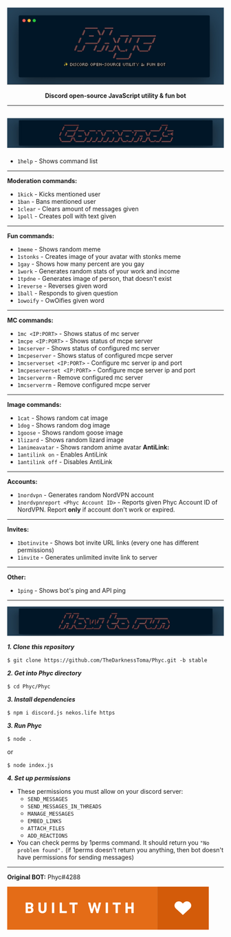  
 ​![​Header​](images/header.jpg)
<p align=center><b>Discord open-source JavaScript utility & fun bot</b></p>

---
​![​Commands​](images/commands.jpg)
---
- `1help` - Shows command list
---
**Moderation commands:**
- `1kick` - Kicks mentioned user
- `1ban` - Bans mentioned user
- `1clear` - Clears amount of messages given
- `1poll` - Creates poll with text given
---
**Fun commands:**
- `1meme` - Shows random meme
- `1stonks` - Creates image of your avatar with stonks meme
- `1gay` - Shows how many percent are you gay
- `1work` - Generates random stats of your work and income
- `1tpdne` - Generates image of person, that doesn't exist
- `1reverse` - Reverses given word
- `1ball` - Responds to given question
- `1owoify` - OwOifies given word
---
**MC commands:**
- `1mc <IP:PORT>` - Shows status of mc server
- `1mcpe <IP:PORT>` - Shows status of mcpe server
- `1mcserver` - Shows status of configured mc server
- `1mcpeserver` - Shows status of configured mcpe server
- `1mcserverset <IP:PORT>` - Configure mc server ip and port
- `1mcpeserverset <IP:PORT>` - Configure mcpe server ip and port
- `1mcserverrm` - Remove configured mc server
- `1mcserverrm` - Remove configured mcpe server
---
**Image commands:**
- `1cat` - Shows random cat image
- `1dog` - Shows random dog image
- `1goose` - Shows random goose image
- `1lizard` - Shows random lizard image
- `1animeavatar` - Shows random anime avatar
**AntiLink:**
- `1antilink on` - Enables AntiLink
- `1antilink off` - Disables AntiLink
---
**Accounts:**
- `1nordvpn` - Generates random NordVPN account
- `1nordvpnreport <Phyc Account ID>` - Reports given Phyc Account ID of NordVPN. Report **only** if account don't work or expired. 
---
**Invites:**
- `1botinvite` - Shows bot invite URL links (every one has different permissions)
- `1invite` - Generates unlimited invite link to server
---
**Other:**
- `1ping` - Shows bot's ping and API ping
---

​![​How to run​](images/howtorun.jpg)

***1. Clone this repository***
```
$ git clone https://github.com/TheDarknessToma/Phyc.git -b stable
```
***2. Get into Phyc directory***
```
$ cd Phyc/Phyc
```
***3. Install dependencies***
```
$ npm i discord.js nekos.life https
```
***3. Run Phyc***
```
$ node .
```
or
```
$ node index.js
```

***4. Set up permissions***
- These permissions you must allow on your discord server:
  - `SEND_MESSAGES`
  - `SEND_MESSAGES_IN_THREADS`
  - `MANAGE_MESSAGES`
  - `EMBED_LINKS`
  - `ATTACH_FILES`
  - `ADD_REACTIONS`
- You can check perms by 1perms command. It should return you `"No problem found".`
(if 1perms doesn't return you anything, then bot doesn't have permissions for sending messages)
---
**Original BOT:** Phyc#4288


​![​Built with love​](images/featured-built-with-love.svg) 
